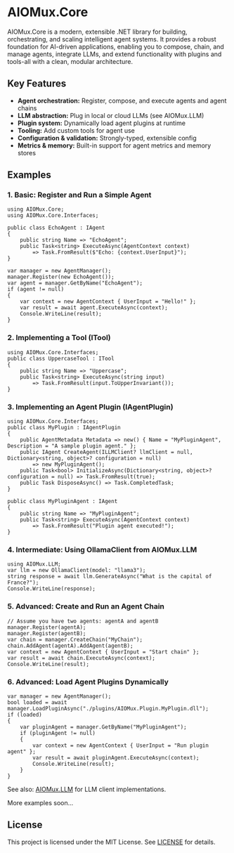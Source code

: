 # AIOMux.Core

AIOMux.Core is a modern, extensible .NET library for building, orchestrating, and scaling intelligent agent systems. It provides a robust foundation for AI-driven applications, enabling you to compose, chain, and manage agents, integrate LLMs, and extend functionality with plugins and tools-all with a clean, modular architecture.

## Key Features
- **Agent orchestration:** Register, compose, and execute agents and agent chains
- **LLM abstraction:** Plug in local or cloud LLMs (see AIOMux.LLM)
- **Plugin system:** Dynamically load agent plugins at runtime
- **Tooling:** Add custom tools for agent use
- **Configuration & validation:** Strongly-typed, extensible config
- **Metrics & memory:** Built-in support for agent metrics and memory stores

## Examples

### 1. Basic: Register and Run a Simple Agent

```
using AIOMux.Core;
using AIOMux.Core.Interfaces;

public class EchoAgent : IAgent
{
    public string Name => "EchoAgent";
    public Task<string> ExecuteAsync(AgentContext context)
        => Task.FromResult($"Echo: {context.UserInput}");
}

var manager = new AgentManager();
manager.Register(new EchoAgent());
var agent = manager.GetByName("EchoAgent");
if (agent != null)
{
    var context = new AgentContext { UserInput = "Hello!" };
    var result = await agent.ExecuteAsync(context);
    Console.WriteLine(result);
}
```
### 2. Implementing a Tool (ITool)
```
using AIOMux.Core.Interfaces;
public class UppercaseTool : ITool
{
    public string Name => "Uppercase";
    public Task<string> ExecuteAsync(string input)
        => Task.FromResult(input.ToUpperInvariant());
}
```
### 3. Implementing an Agent Plugin (IAgentPlugin)
```
using AIOMux.Core.Interfaces;
public class MyPlugin : IAgentPlugin
{
    public AgentMetadata Metadata => new() { Name = "MyPluginAgent", Description = "A sample plugin agent." };
    public IAgent CreateAgent(ILLMClient? llmClient = null, Dictionary<string, object>? configuration = null)
        => new MyPluginAgent();
    public Task<bool> InitializeAsync(Dictionary<string, object>? configuration = null) => Task.FromResult(true);
    public Task DisposeAsync() => Task.CompletedTask;
}

public class MyPluginAgent : IAgent
{
    public string Name => "MyPluginAgent";
    public Task<string> ExecuteAsync(AgentContext context)
        => Task.FromResult("Plugin agent executed!");
}
```
### 4. Intermediate: Using OllamaClient from AIOMux.LLM
```
using AIOMux.LLM;
var llm = new OllamaClient(model: "llama3");
string response = await llm.GenerateAsync("What is the capital of France?");
Console.WriteLine(response);
```

### 5. Advanced: Create and Run an Agent Chain
```
// Assume you have two agents: agentA and agentB
manager.Register(agentA);
manager.Register(agentB);
var chain = manager.CreateChain("MyChain");
chain.AddAgent(agentA).AddAgent(agentB);
var context = new AgentContext { UserInput = "Start chain" };
var result = await chain.ExecuteAsync(context);
Console.WriteLine(result);
```
### 6. Advanced: Load Agent Plugins Dynamically
```
var manager = new AgentManager();
bool loaded = await manager.LoadPluginAsync("./plugins/AIOMux.Plugin.MyPlugin.dll");
if (loaded)
{
    var pluginAgent = manager.GetByName("MyPluginAgent");
    if (pluginAgent != null)
    {
        var context = new AgentContext { UserInput = "Run plugin agent" };
        var result = await pluginAgent.ExecuteAsync(context);
        Console.WriteLine(result);
    }
}
```
See also: [AIOMux.LLM](../AIOMux.LLM/) for LLM client implementations.

More examples soon...

## License
This project is licensed under the MIT License. See [LICENSE](../LICENSE) for details.
